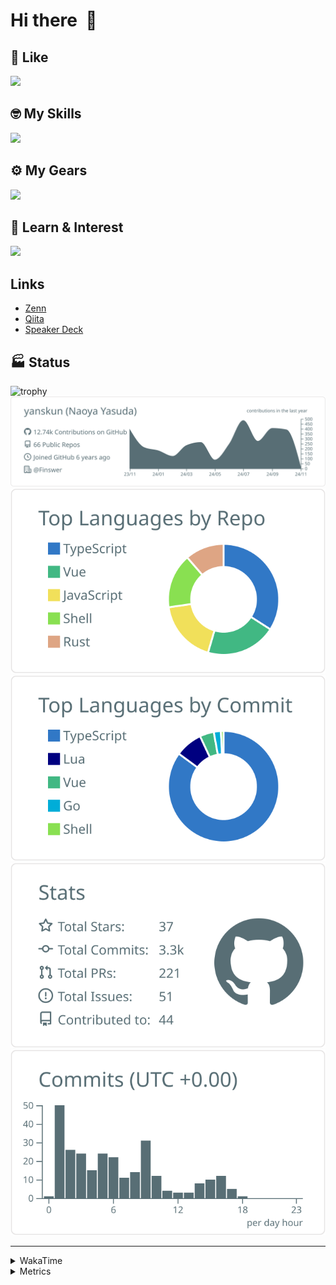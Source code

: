 # Hi there&nbsp; :wave:

## 💌 Like
<img src="https://go-skill-icons.vercel.app/api/icons?i=github" />

## 🤓 My Skills
<img src="https://go-skill-icons.vercel.app/api/icons?i=js,ts,vue,nuxtjs,react,nextjs,go,lua,git" />

## ⚙️ My Gears
<img src="https://go-skill-icons.vercel.app/api/icons?i=neovim,vscode,githubcopilot,alacritty,tmux" />

## 📖 Learn & Interest
<img src="https://go-skill-icons.vercel.app/api/icons?i=rust,deno,css,zig,playwright,githubactions,storybook,netlify,eslint" />

## Links
- [Zenn](https://zenn.dev/yanskun)
- [Qiita](https://qiita.com/yanskun)
- [Speaker Deck](https://speakerdeck.com/yanskun)

<!-- https://github.com/ryo-ma/github-profile-trophy -->

## 🏭 Status

<img src="https://github-profile-trophy.vercel.app/?username=yanskun&theme=onedark&row=1" alt="trophy">

<!-- https://github.com/vn7n24fzkq/github-profile-summary-cards -->
<picture>
  <source media="(prefers-color-scheme: dark)" srcset="https://raw.githubusercontent.com/yanskun/yanskun/master/profile-summary-card-output/nord_dark/0-profile-details.svg">
 <img src="https://raw.githubusercontent.com/yanskun/yanskun/master/profile-summary-card-output/default/0-profile-details.svg">
</picture>
<br>
<picture>
  <source media="(prefers-color-scheme: dark)" srcset="https://raw.githubusercontent.com/yanskun/yanskun/master/profile-summary-card-output/nord_dark/1-repos-per-language.svg">
 <img src="https://raw.githubusercontent.com/yanskun/yanskun/master/profile-summary-card-output/default/1-repos-per-language.svg">
</picture>
<picture>
  <source media="(prefers-color-scheme: dark)" srcset="https://raw.githubusercontent.com/yanskun/yanskun/master/profile-summary-card-output/nord_dark/2-most-commit-language.svg">
 <img src="https://raw.githubusercontent.com/yanskun/yanskun/master/profile-summary-card-output/default/2-most-commit-language.svg">
</picture>
<br>
<picture>
  <source media="(prefers-color-scheme: dark)" srcset="https://raw.githubusercontent.com/yanskun/yanskun/master/profile-summary-card-output/nord_dark/3-stats.svg">
 <img src="https://raw.githubusercontent.com/yanskun/yanskun/master/profile-summary-card-output/default/3-stats.svg">
</picture>
<picture>
  <source media="(prefers-color-scheme: dark)" srcset="https://raw.githubusercontent.com/yanskun/yanskun/master/profile-summary-card-output/nord_dark/4-productive-time.svg">
 <img src="https://raw.githubusercontent.com/yanskun/yanskun/master/profile-summary-card-output/default/4-productive-time.svg">
</picture>

---

<details>
  <summary>WakaTime</summary>
<!--START_SECTION:waka-->
![Code Time](http://img.shields.io/badge/Code%20Time-1%2C452%20hrs%2049%20mins-blue)

**🐱 My GitHub Data** 

> 📦 141.0 kB Used in GitHub's Storage 
 > 
> 🏆 2,721 Contributions in the Year 2024
 > 
> 💼 Opted to Hire
 > 
> 📜 121 Public Repositories 
 > 
> 🔑 4 Private Repositories 
 > 
**I'm an Early 🐤** 

```text
🌞 Morning                6111 commits        ████░░░░░░░░░░░░░░░░░░░░░   14.04 % 
🌆 Daytime                23681 commits       ██████████████░░░░░░░░░░░   54.40 % 
🌃 Evening                10248 commits       ██████░░░░░░░░░░░░░░░░░░░   23.54 % 
🌙 Night                  3492 commits        ██░░░░░░░░░░░░░░░░░░░░░░░   08.02 % 
```
📅 **I'm Most Productive on Tuesday** 

```text
Monday                   6130 commits        ████░░░░░░░░░░░░░░░░░░░░░   14.08 % 
Tuesday                  9320 commits        █████░░░░░░░░░░░░░░░░░░░░   21.41 % 
Wednesday                8200 commits        █████░░░░░░░░░░░░░░░░░░░░   18.84 % 
Thursday                 8396 commits        █████░░░░░░░░░░░░░░░░░░░░   19.29 % 
Friday                   6491 commits        ████░░░░░░░░░░░░░░░░░░░░░   14.91 % 
Saturday                 2089 commits        █░░░░░░░░░░░░░░░░░░░░░░░░   04.80 % 
Sunday                   2906 commits        ██░░░░░░░░░░░░░░░░░░░░░░░   06.68 % 
```


📊 **This Week I Spent My Time On** 

```text
🕑︎ Time Zone: Asia/Tokyo

💬 Programming Languages: 
TypeScript               21 hrs 43 mins      ████████████████████░░░░░   79.20 % 
JSON                     1 hr 6 mins         █░░░░░░░░░░░░░░░░░░░░░░░░   04.02 % 
Bash                     1 hr                █░░░░░░░░░░░░░░░░░░░░░░░░   03.67 % 
Markdown                 45 mins             █░░░░░░░░░░░░░░░░░░░░░░░░   02.76 % 
Other                    39 mins             █░░░░░░░░░░░░░░░░░░░░░░░░   02.41 % 

🔥 Editors: 
Neovim                   27 hrs 26 mins      █████████████████████████   100.00 % 

💻 Operating System: 
Mac                      27 hrs 26 mins      █████████████████████████   100.00 % 
```


 Last Updated on 03/11/2024 06:14:35 UTC
<!--END_SECTION:waka-->
</details>

<details>
  <summary>Metrics</summary>
  <img src="https://github.com/yanskun/yanskun/blob/main/github-metrics.svg" alt="Metrics">
</details>
